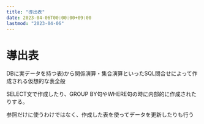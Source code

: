 ```yaml
---
title: "導出表"
date: 2023-04-06T00:00:00+09:00
lastmod: "2023-04-06"
---
```

# 導出表

DBに実データを持つ表)から関係演算・集合演算といったSQL問合せによって作成される仮想的な表全般

SELECT文で作成したり、GROUP BY句やWHERE句の時に内部的に作成されたりする。

参照だけに使うわけではなく、作成した表を使ってデータを更新したりも行う